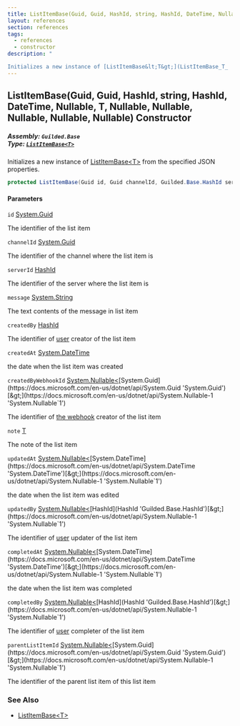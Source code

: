 ```yaml
---
title: ListItemBase(Guid, Guid, HashId, string, HashId, DateTime, Nullable<Guid>, T, Nullable<DateTime>, Nullable<HashId>, Nullable<DateTime>, Nullable<HashId>, Nullable<Guid>)
layout: references
section: references
tags:
  - references
  - constructor
description: "

Initializes a new instance of [ListItemBase&lt;T&gt;](ListItemBase_T_ 'Guilded.Base.Content.ListItemBase<T>') from the specified JSON properties."
---
```


## ListItemBase(Guid, Guid, HashId, string, HashId, DateTime, Nullable<Guid>, T, Nullable<DateTime>, Nullable<HashId>, Nullable<DateTime>, Nullable<HashId>, Nullable<Guid>) Constructor
##### **Assembly:** `Guilded.Base`<br/>**Type:** [`ListItemBase<T>`](ListItemBase_T_ 'Guilded.Base.Content.ListItemBase<T>')

Initializes a new instance of [ListItemBase&lt;T&gt;](ListItemBase_T_ 'Guilded.Base.Content.ListItemBase<T>') from the specified JSON properties.

```csharp
protected ListItemBase(Guid id, Guid channelId, Guilded.Base.HashId serverId, string message, Guilded.Base.HashId createdBy, System.DateTime createdAt, System.Nullable<Guid> createdByWebhookId=null, T? note=null, System.Nullable<System.DateTime> updatedAt=null, System.Nullable<Guilded.Base.HashId> updatedBy=null, System.Nullable<System.DateTime> completedAt=null, System.Nullable<Guilded.Base.HashId> completedBy=null, System.Nullable<Guid> parentListItemId=null);
```
#### Parameters

<a name='Guilded.Base.Content.ListItemBase_T_.ListItemBase(Guid,Guid,Guilded.Base.HashId,string,Guilded.Base.HashId,System.DateTime,System.Nullable_Guid_,T,System.Nullable_System.DateTime_,System.Nullable_Guilded.Base.HashId_,System.Nullable_System.DateTime_,System.Nullable_Guilded.Base.HashId_,System.Nullable_Guid_).id'></a>

`id` [System.Guid](https://docs.microsoft.com/en-us/dotnet/api/System.Guid 'System.Guid')

The identifier of the list item

<a name='Guilded.Base.Content.ListItemBase_T_.ListItemBase(Guid,Guid,Guilded.Base.HashId,string,Guilded.Base.HashId,System.DateTime,System.Nullable_Guid_,T,System.Nullable_System.DateTime_,System.Nullable_Guilded.Base.HashId_,System.Nullable_System.DateTime_,System.Nullable_Guilded.Base.HashId_,System.Nullable_Guid_).channelId'></a>

`channelId` [System.Guid](https://docs.microsoft.com/en-us/dotnet/api/System.Guid 'System.Guid')

The identifier of the channel where the list item is

<a name='Guilded.Base.Content.ListItemBase_T_.ListItemBase(Guid,Guid,Guilded.Base.HashId,string,Guilded.Base.HashId,System.DateTime,System.Nullable_Guid_,T,System.Nullable_System.DateTime_,System.Nullable_Guilded.Base.HashId_,System.Nullable_System.DateTime_,System.Nullable_Guilded.Base.HashId_,System.Nullable_Guid_).serverId'></a>

`serverId` [HashId](HashId 'Guilded.Base.HashId')

The identifier of the server where the list item is

<a name='Guilded.Base.Content.ListItemBase_T_.ListItemBase(Guid,Guid,Guilded.Base.HashId,string,Guilded.Base.HashId,System.DateTime,System.Nullable_Guid_,T,System.Nullable_System.DateTime_,System.Nullable_Guilded.Base.HashId_,System.Nullable_System.DateTime_,System.Nullable_Guilded.Base.HashId_,System.Nullable_Guid_).message'></a>

`message` [System.String](https://docs.microsoft.com/en-us/dotnet/api/System.String 'System.String')

The text contents of the message in list item

<a name='Guilded.Base.Content.ListItemBase_T_.ListItemBase(Guid,Guid,Guilded.Base.HashId,string,Guilded.Base.HashId,System.DateTime,System.Nullable_Guid_,T,System.Nullable_System.DateTime_,System.Nullable_Guilded.Base.HashId_,System.Nullable_System.DateTime_,System.Nullable_Guilded.Base.HashId_,System.Nullable_Guid_).createdBy'></a>

`createdBy` [HashId](HashId 'Guilded.Base.HashId')

The identifier of [user](User 'Guilded.Base.Users.User') creator of the list item

<a name='Guilded.Base.Content.ListItemBase_T_.ListItemBase(Guid,Guid,Guilded.Base.HashId,string,Guilded.Base.HashId,System.DateTime,System.Nullable_Guid_,T,System.Nullable_System.DateTime_,System.Nullable_Guilded.Base.HashId_,System.Nullable_System.DateTime_,System.Nullable_Guilded.Base.HashId_,System.Nullable_Guid_).createdAt'></a>

`createdAt` [System.DateTime](https://docs.microsoft.com/en-us/dotnet/api/System.DateTime 'System.DateTime')

the date when the list item was created

<a name='Guilded.Base.Content.ListItemBase_T_.ListItemBase(Guid,Guid,Guilded.Base.HashId,string,Guilded.Base.HashId,System.DateTime,System.Nullable_Guid_,T,System.Nullable_System.DateTime_,System.Nullable_Guilded.Base.HashId_,System.Nullable_System.DateTime_,System.Nullable_Guilded.Base.HashId_,System.Nullable_Guid_).createdByWebhookId'></a>

`createdByWebhookId` [System.Nullable&lt;](https://docs.microsoft.com/en-us/dotnet/api/System.Nullable-1 'System.Nullable`1')[System.Guid](https://docs.microsoft.com/en-us/dotnet/api/System.Guid 'System.Guid')[&gt;](https://docs.microsoft.com/en-us/dotnet/api/System.Nullable-1 'System.Nullable`1')

The identifier of [the webhook](Webhook 'Guilded.Base.Servers.Webhook') creator of the list item

<a name='Guilded.Base.Content.ListItemBase_T_.ListItemBase(Guid,Guid,Guilded.Base.HashId,string,Guilded.Base.HashId,System.DateTime,System.Nullable_Guid_,T,System.Nullable_System.DateTime_,System.Nullable_Guilded.Base.HashId_,System.Nullable_System.DateTime_,System.Nullable_Guilded.Base.HashId_,System.Nullable_Guid_).note'></a>

`note` [T](ListItemBase_T_#Guilded.Base.Content.ListItemBase_T_.T 'Guilded.Base.Content.ListItemBase<T>.T')

The note of the list item

<a name='Guilded.Base.Content.ListItemBase_T_.ListItemBase(Guid,Guid,Guilded.Base.HashId,string,Guilded.Base.HashId,System.DateTime,System.Nullable_Guid_,T,System.Nullable_System.DateTime_,System.Nullable_Guilded.Base.HashId_,System.Nullable_System.DateTime_,System.Nullable_Guilded.Base.HashId_,System.Nullable_Guid_).updatedAt'></a>

`updatedAt` [System.Nullable&lt;](https://docs.microsoft.com/en-us/dotnet/api/System.Nullable-1 'System.Nullable`1')[System.DateTime](https://docs.microsoft.com/en-us/dotnet/api/System.DateTime 'System.DateTime')[&gt;](https://docs.microsoft.com/en-us/dotnet/api/System.Nullable-1 'System.Nullable`1')

the date when the list item was edited

<a name='Guilded.Base.Content.ListItemBase_T_.ListItemBase(Guid,Guid,Guilded.Base.HashId,string,Guilded.Base.HashId,System.DateTime,System.Nullable_Guid_,T,System.Nullable_System.DateTime_,System.Nullable_Guilded.Base.HashId_,System.Nullable_System.DateTime_,System.Nullable_Guilded.Base.HashId_,System.Nullable_Guid_).updatedBy'></a>

`updatedBy` [System.Nullable&lt;](https://docs.microsoft.com/en-us/dotnet/api/System.Nullable-1 'System.Nullable`1')[HashId](HashId 'Guilded.Base.HashId')[&gt;](https://docs.microsoft.com/en-us/dotnet/api/System.Nullable-1 'System.Nullable`1')

The identifier of [user](User 'Guilded.Base.Users.User') updater of the list item

<a name='Guilded.Base.Content.ListItemBase_T_.ListItemBase(Guid,Guid,Guilded.Base.HashId,string,Guilded.Base.HashId,System.DateTime,System.Nullable_Guid_,T,System.Nullable_System.DateTime_,System.Nullable_Guilded.Base.HashId_,System.Nullable_System.DateTime_,System.Nullable_Guilded.Base.HashId_,System.Nullable_Guid_).completedAt'></a>

`completedAt` [System.Nullable&lt;](https://docs.microsoft.com/en-us/dotnet/api/System.Nullable-1 'System.Nullable`1')[System.DateTime](https://docs.microsoft.com/en-us/dotnet/api/System.DateTime 'System.DateTime')[&gt;](https://docs.microsoft.com/en-us/dotnet/api/System.Nullable-1 'System.Nullable`1')

the date when the list item was completed

<a name='Guilded.Base.Content.ListItemBase_T_.ListItemBase(Guid,Guid,Guilded.Base.HashId,string,Guilded.Base.HashId,System.DateTime,System.Nullable_Guid_,T,System.Nullable_System.DateTime_,System.Nullable_Guilded.Base.HashId_,System.Nullable_System.DateTime_,System.Nullable_Guilded.Base.HashId_,System.Nullable_Guid_).completedBy'></a>

`completedBy` [System.Nullable&lt;](https://docs.microsoft.com/en-us/dotnet/api/System.Nullable-1 'System.Nullable`1')[HashId](HashId 'Guilded.Base.HashId')[&gt;](https://docs.microsoft.com/en-us/dotnet/api/System.Nullable-1 'System.Nullable`1')

The identifier of [user](User 'Guilded.Base.Users.User') completer of the list item

<a name='Guilded.Base.Content.ListItemBase_T_.ListItemBase(Guid,Guid,Guilded.Base.HashId,string,Guilded.Base.HashId,System.DateTime,System.Nullable_Guid_,T,System.Nullable_System.DateTime_,System.Nullable_Guilded.Base.HashId_,System.Nullable_System.DateTime_,System.Nullable_Guilded.Base.HashId_,System.Nullable_Guid_).parentListItemId'></a>

`parentListItemId` [System.Nullable&lt;](https://docs.microsoft.com/en-us/dotnet/api/System.Nullable-1 'System.Nullable`1')[System.Guid](https://docs.microsoft.com/en-us/dotnet/api/System.Guid 'System.Guid')[&gt;](https://docs.microsoft.com/en-us/dotnet/api/System.Nullable-1 'System.Nullable`1')

The identifier of the parent list item of this list item

### See Also
- [ListItemBase&lt;T&gt;](ListItemBase_T_ 'Guilded.Base.Content.ListItemBase<T>')